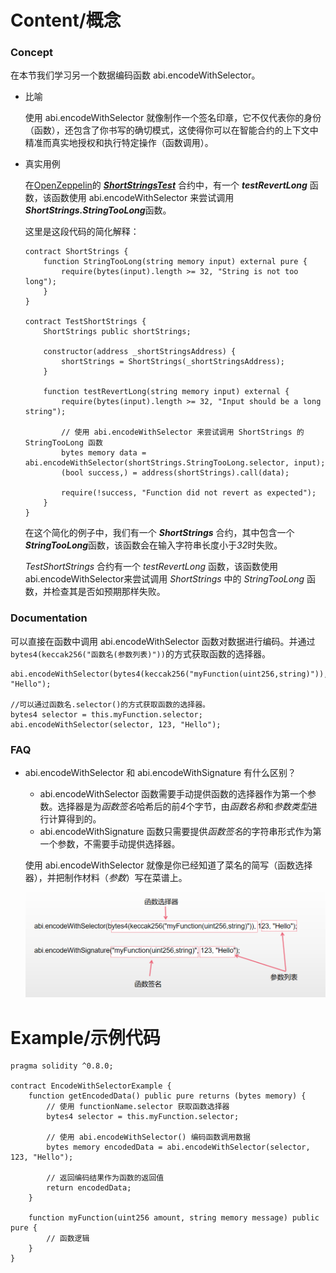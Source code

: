 # Content/概念

### Concept

在本节我们学习另一个数据编码函数 abi.encodeWithSelector。

- 比喻
    
    使用 abi.encodeWithSelector 就像制作一个签名印章，它不仅代表你的身份（函数），还包含了你书写的确切模式，这使得你可以在智能合约的上下文中精准而真实地授权和执行特定操作（函数调用）。
    
- 真实用例
    
    在[OpenZeppelin](https://github.com/OpenZeppelin/openzeppelin-contracts/blob/9ef69c03d13230aeff24d91cb54c9d24c4de7c8b/test/utils/ShortStrings.t.sol#L28)的 ***[ShortStringsTest](https://github.com/OpenZeppelin/openzeppelin-contracts/blob/9ef69c03d13230aeff24d91cb54c9d24c4de7c8b/test/utils/ShortStrings.t.sol#L28)*** 合约中，有一个 ***testRevertLong*** 函数，该函数使用 abi.encodeWithSelector 来尝试调用***ShortStrings.StringTooLong***函数。
    
    这里是这段代码的简化解释：
    
    ```solidity
    contract ShortStrings {
        function StringTooLong(string memory input) external pure {
            require(bytes(input).length >= 32, "String is not too long");
        }
    }
    
    contract TestShortStrings {
        ShortStrings public shortStrings;
    
        constructor(address _shortStringsAddress) {
            shortStrings = ShortStrings(_shortStringsAddress);
        }
    
        function testRevertLong(string memory input) external {
            require(bytes(input).length >= 32, "Input should be a long string");
    
            // 使用 abi.encodeWithSelector 来尝试调用 ShortStrings 的 StringTooLong 函数
            bytes memory data = abi.encodeWithSelector(shortStrings.StringTooLong.selector, input);
            (bool success,) = address(shortStrings).call(data);
    
            require(!success, "Function did not revert as expected");
        }
    }
    ```
    
    在这个简化的例子中，我们有一个 ***ShortStrings*** 合约，其中包含一个***StringTooLong***函数，该函数会在输入字符串长度小于*32*时失败。
    
    *TestShortStrings* 合约有一个 *testRevertLong* 函数，该函数使用abi.encodeWithSelector来尝试调用 *ShortStrings* 中的 *StringTooLong* 函数，并检查其是否如预期那样失败。
    

### Documentation

可以直接在函数中调用 abi.encodeWithSelector 函数对数据进行编码。并通过`bytes4(keccak256("函数名(参数列表)"))`的方式获取函数的选择器。

```solidity
abi.encodeWithSelector(bytes4(keccak256("myFunction(uint256,string)")),123, "Hello");

//可以通过函数名.selector()的方式获取函数的选择器。
bytes4 selector = this.myFunction.selector;
abi.encodeWithSelector(selector, 123, "Hello");
```

### FAQ

- abi.encodeWithSelector 和 abi.encodeWithSignature 有什么区别？
    - abi.encodeWithSelector 函数需要手动提供函数的选择器作为第一个参数。选择器是为*函数签名*哈希后的前*4*个字节，由*函数名称*和*参数类型*进行计算得到的。
    - abi.encodeWithSignature 函数只需要提供*函数签名*的字符串形式作为第一个参数，不需要手动提供选择器。
    
    使用 abi.encodeWithSelector 就像是你已经知道了菜名的简写（函数选择器），并把制作材料（*参数*）写在菜谱上。
    
    ![Untitled](./img/4-1.png)
    

# Example/示例代码

```solidity
pragma solidity ^0.8.0;

contract EncodeWithSelectorExample {
    function getEncodedData() public pure returns (bytes memory) {
        // 使用 functionName.selector 获取函数选择器
        bytes4 selector = this.myFunction.selector;

        // 使用 abi.encodeWithSelector() 编码函数调用数据
        bytes memory encodedData = abi.encodeWithSelector(selector, 123, "Hello");

        // 返回编码结果作为函数的返回值
        return encodedData;
    }

    function myFunction(uint256 amount, string memory message) public pure {
        // 函数逻辑
    }
}
```